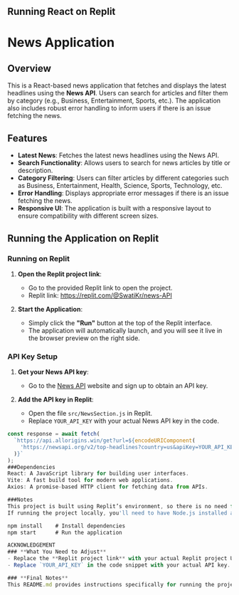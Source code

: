 ## Running React on Replit

# News Application

## Overview
This is a React-based news application that fetches and displays the latest headlines using the **News API**. Users can search for articles and filter them by category (e.g., Business, Entertainment, Sports, etc.). The application also includes robust error handling to inform users if there is an issue fetching the news.

## Features
- **Latest News**: Fetches the latest news headlines using the News API.
- **Search Functionality**: Allows users to search for news articles by title or description.
- **Category Filtering**: Users can filter articles by different categories such as Business, Entertainment, Health, Science, Sports, Technology, etc.
- **Error Handling**: Displays appropriate error messages if there is an issue fetching the news.
- **Responsive UI**: The application is built with a responsive layout to ensure compatibility with different screen sizes.

## Running the Application on Replit

### Running on Replit

1. **Open the Replit project link**: 
   - Go to the provided Replit link to open the project.
   - Replit link: https://replit.com/@SwatiKr/news-API

2. **Start the Application**: 
   - Simply click the **"Run"** button at the top of the Replit interface.
   - The application will automatically launch, and you will see it live in the browser preview on the right side.

### API Key Setup

1. **Get your News API key**:
   - Go to the [News API](https://newsapi.org/) website and sign up to obtain an API key.

2. **Add the API key in Replit**:
   - Open the file `src/NewsSection.js` in Replit.
   - Replace `YOUR_API_KEY` with your actual News API key in the code.

```javascript
const response = await fetch(
  `https://api.allorigins.win/get?url=${encodeURIComponent(
    'https://newsapi.org/v2/top-headlines?country=us&apiKey=YOUR_API_KEY'
  )}`
);
###Dependencies
React: A JavaScript library for building user interfaces.
Vite: A fast build tool for modern web applications.
Axios: A promise-based HTTP client for fetching data from APIs.

###Notes
This project is built using Replit’s environment, so there is no need for manual setup of Node.js or additional development environments.
If running the project locally, you'll need to have Node.js installed and run the following commands:

npm install    # Install dependencies
npm start      # Run the application

ACKNOWLEDGEMENT 
### **What You Need to Adjust**
- Replace the **Replit project link** with your actual Replit project URL.
- Replace `YOUR_API_KEY` in the code snippet with your actual API key.

### **Final Notes**
This README.md provides instructions specifically for running the project on Replit, and it also includes optional local setup information in case someone wants to clone the project and run it locally. Let me know if you need any more adjustments or clarification!


